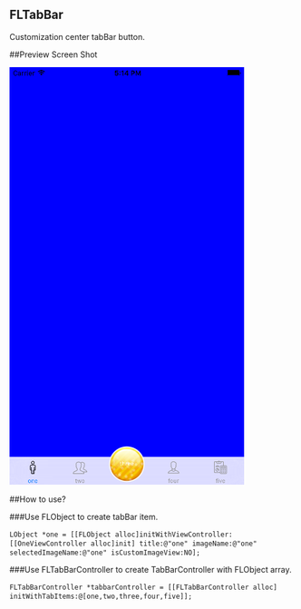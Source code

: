 
## FLTabBar

Customization center tabBar button.

##Preview Screen Shot

![MacDown Screenshot](https://github.com/FelixLinBH/FLTabBar/blob/master/SimulatorScreen%20Shot.png?raw=true)


##How to use?

###Use FLObject to create tabBar item.


```
LObject *one = [[FLObject alloc]initWithViewController:[[OneViewController alloc]init] title:@"one" imageName:@"one" selectedImageName:@"one" isCustomImageView:NO];
```

###Use FLTabBarController to create TabBarController with FLObject array.

 
```
FLTabBarController *tabbarController = [[FLTabBarController alloc] initWithTabItems:@[one,two,three,four,five]];
```

